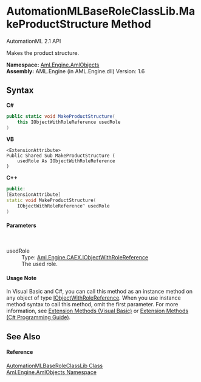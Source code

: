 # AutomationMLBaseRoleClassLib.MakeProductStructure Method 
AutomationML 2.1 API 

Makes the product structure.

**Namespace:**&nbsp;<a href="N_Aml_Engine_AmlObjects">Aml.Engine.AmlObjects</a><br />**Assembly:**&nbsp;AML.Engine (in AML.Engine.dll) Version: 1.6

## Syntax

**C#**<br />
``` C#
public static void MakeProductStructure(
	this IObjectWithRoleReference usedRole
)
```

**VB**<br />
``` VB
<ExtensionAttribute>
Public Shared Sub MakeProductStructure ( 
	usedRole As IObjectWithRoleReference
)
```

**C++**<br />
``` C++
public:
[ExtensionAttribute]
static void MakeProductStructure(
	IObjectWithRoleReference^ usedRole
)
```


#### Parameters
&nbsp;<dl><dt>usedRole</dt><dd>Type: <a href="T_Aml_Engine_CAEX_IObjectWithRoleReference">Aml.Engine.CAEX.IObjectWithRoleReference</a><br />The used role.</dd></dl>

#### Usage Note
In Visual Basic and C#, you can call this method as an instance method on any object of type <a href="T_Aml_Engine_CAEX_IObjectWithRoleReference">IObjectWithRoleReference</a>. When you use instance method syntax to call this method, omit the first parameter. For more information, see <a href="https://docs.microsoft.com/dotnet/visual-basic/programming-guide/language-features/procedures/extension-methods" target="_blank" rel="noopener noreferrer">Extension Methods (Visual Basic)</a> or <a href="https://docs.microsoft.com/dotnet/csharp/programming-guide/classes-and-structs/extension-methods" target="_blank" rel="noopener noreferrer">Extension Methods (C# Programming Guide)</a>.

## See Also


#### Reference
<a href="T_Aml_Engine_AmlObjects_AutomationMLBaseRoleClassLib">AutomationMLBaseRoleClassLib Class</a><br /><a href="N_Aml_Engine_AmlObjects">Aml.Engine.AmlObjects Namespace</a><br />